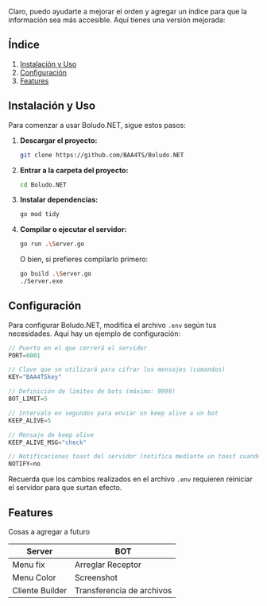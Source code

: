 Claro, puedo ayudarte a mejorar el orden y agregar un índice para que la información sea más accesible. Aquí tienes una versión mejorada:

## Índice

1. [Instalación y Uso](#instalación-y-uso)
2. [Configuración](#configuración)
3. [Features](#features)

## Instalación y Uso <a name="instalación-y-uso"></a>

Para comenzar a usar Boludo.NET, sigue estos pasos:

1. **Descargar el proyecto:**
   ```bash
   git clone https://github.com/BAA4TS/Boludo.NET
   ```

2. **Entrar a la carpeta del proyecto:**
   ```bash
   cd Boludo.NET
   ```

3. **Instalar dependencias:**
   ```bash
   go mod tidy
   ```

4. **Compilar o ejecutar el servidor:**
   ```bash
   go run .\Server.go
   ```

   O bien, si prefieres compilarlo primero:
   ```bash
   go build .\Server.go
   ./Server.exe
   ```

## Configuración <a name="configuración"></a>

Para configurar Boludo.NET, modifica el archivo `.env` según tus necesidades. Aquí hay un ejemplo de configuración:

```go
// Puerto en el que correrá el servidor
PORT=8001

// Clave que se utilizará para cifrar los mensajes (comandos)
KEY="BAA4TSkey"

// Definición de límites de bots (máximo: 9999)
BOT_LIMIT=5

// Intervalo en segundos para enviar un keep alive a un bot
KEEP_ALIVE=5

// Mensaje de keep alive
KEEP_ALIVE_MSG="check"

// Notificaciones toast del servidor (notifica mediante un toast cuando se conecta y desconecta un bot)
NOTIFY=no
```

Recuerda que los cambios realizados en el archivo `.env` requieren reiniciar el servidor para que surtan efecto.

## Features <a name="features"></a>

Cosas a agregar a futuro

| Server       | BOT                   |
|--------------|-----------------------|
| Menu fix     | Arreglar Receptor     |
| Menu Color   | Screenshot            |
| Cliente Builder | Transferencia de archivos |
